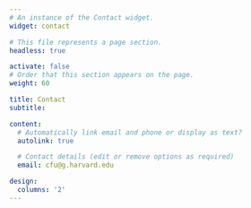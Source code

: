 ```yaml
---
# An instance of the Contact widget.
widget: contact

# This file represents a page section.
headless: true

activate: false
# Order that this section appears on the page.
weight: 60

title: Contact
subtitle:

content:
  # Automatically link email and phone or display as text?
  autolink: true

  # Contact details (edit or remove options as required)
  email: cfu@g.harvard.edu

design:
  columns: '2'
---
```

